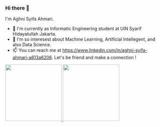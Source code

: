 ### Hi there 👋

I'm Aghni Syifa Ahmari. 
- 🌱 I'm currently as Informatic Engineering student at UIN Syarif Hidayatullah Jakarta.
- 🔭 I'm so interesest about Machine Learning, Artificial Intellegent, and also Data Science.
- 📫 You can reach me at https://www.linkedin.com/in/aghni-syifa-ahmari-a613a6206. Let's be friend and make a connection !

<p align="left">
<a href="https://github.com/aghnisyifa">
  <img height="180em" src="https://github-readme-stats-eight-theta.vercel.app/api?username=gilangadhan&show_icons=true&theme=algolia&include_all_commits=true&count_private=true"/>
  <img height="180em" src="https://github-readme-stats-eight-theta.vercel.app/api/top-langs/?username=gilangadhan&layout=compact&langs_count=8&theme=algolia"/>
</a>
</p>
